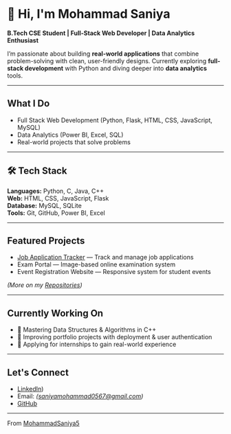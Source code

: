 # 👋 Hi, I'm Mohammad Saniya  

 **B.Tech CSE Student | Full-Stack Web Developer | Data Analytics Enthusiast**  

I’m passionate about building **real-world applications** that combine problem-solving with clean, user-friendly designs. Currently exploring **full-stack development** with Python and diving deeper into **data analytics** tools.  

---

##  What I Do
-  Full Stack Web Development (Python, Flask, HTML, CSS, JavaScript, MySQL)  
-  Data Analytics (Power BI, Excel, SQL)  
-  Real-world projects that solve problems  

---

## 🛠 Tech Stack
**Languages:** Python, C, Java, C++  
**Web:** HTML, CSS, JavaScript, Flask  
**Database:** MySQL, SQLite  
**Tools:** Git, GitHub, Power BI, Excel  

---

##  Featured Projects
- [Job Application Tracker](https://job-application-tracker-a219.onrender.com/) — Track and manage job applications  
- Exam Portal — Image-based online examination system  
- Event Registration Website — Responsive system for student events  

*(More on my [Repositories](https://github.com/MohammadSaniya5?tab=repositories))*  

---

##  Currently Working On
- 🔹 Mastering Data Structures & Algorithms in C++  
- 🔹 Improving portfolio projects with deployment & user authentication  
- 🔹 Applying for internships to gain real-world experience  

---

##  Let's Connect
-  [LinkedIn](https://www.linkedin.com/in/mohammad-saniya-859b31365/))   
-  Email: *(saniyamohammad0567@gmail.com)*  
-  [GitHub](https://github.com/MohammadSaniya5)  

---
From [MohammadSaniya5](https://github.com/MohammadSaniya5)


<!--
**MohammadSaniya5/MohammadSaniya5** is a ✨ _special_ ✨ repository because its `README.md` (this file) appears on your GitHub profile.

Here are some ideas to get you started:

- 🔭 I’m currently working on ...
- 🌱 I’m currently learning ...
- 👯 I’m looking to collaborate on ...
- 🤔 I’m looking for help with ...
- 💬 Ask me about ...
- 📫 How to reach me: ...
- 😄 Pronouns: ...
- ⚡ Fun fact: ...
-->
